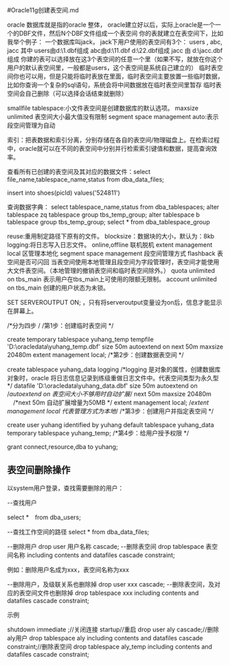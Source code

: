 #Oracle11g创建表空间.md

oracle 数据库就是指的oracle 整体，
oracle建立好以后，实际上oracle是一个一个的DBF文件，然后N个DBF文件组成一个表空间
你的表就建立在表空间下，比如我举个例子：
一个数据库叫jack，
jack下用户使用的表空间有3个： users , abc, jacc
其中
users由d:\1.dbf组成
abc由d:\11.dbf d:\22.dbf组成
jacc 由 d:\jacc.dbf组成
你建的表可以选择放在这3个表空间的任意一个里（如果不写，就放在你这个用户的默认表空间里，一般都是users，这个表空间是系统自己建立的）
临时表空间你也可以用，但是只能将临时表放在里面，临时表空间主要放置一些临时数据，比如你查询一个复杂的sql语句，系统会将中间数据放在临时表空间里暂存
临时表空间会自己删除（可以选择会话结束就删除）

smallfile tablespace:小文件表空间是创建数据库的默认选项。
maxsize unlimited 表空间大小最大值没有限制
segment space management auto:表示段空间管理为自动

索引：把表数据和索引分离，分别存储在各自的表空间/物理磁盘上。在检索过程中，oracle就可以在不同的表空间中分别并行检索索引键值和数据，提高查询效率。

查看所有已创建的表空间及其对应的数据文件：select file_name,tablespace_name,status from dba_data_files;

insert into shoes(picId) values('524811')

查询数据字典：
select tablespace_name,status from dba_tablespaces;
alter tablespace zq tablespace group tbs_temp_group;
alter tablespace b tablespace group tbs_temp_group;
select * from dba_tablespace_group

reuse:重用制定路径下原有的文件。
blocksize：数据块的大小，默认为：8kb
logging:将日志写入日志文件。
online,offline 联机脱机
extent management local 区管理本地化
segment space management 段空间管理方式
flashback 表空间是否可闪回
当表空间使用本地管理且段空间为字段管理时，表空间才能使用大文件表空间。（本地管理的撤销表空间和临时表空间除外。）
quota unlimited on tbs_main 表示用户在tbs_main上可使用的限额无限制。
account unlimited on tbs_main 创建的用户状态为未锁。

SET SERVEROUTPUT ON; ，只有将serveroutput变量设为on后，信息才能显示在屏幕上。

/*分为四步 /
/第1步：创建临时表空间 */

create temporary tablespace yuhang_temp
tempfile 'D:\oracledata\yuhang_temp.dbf'
size 50m 
autoextend on 
next 50m maxsize 20480m 
extent management local; 
/*第2步：创建数据表空间 */

create tablespace yuhang_data 
logging    /*logging 是对象的属性，创建数据库对象时，oracle 将日志信息记录到练级重做日志文件中。代表空间类型为永久型 */
datafile 'D:\oracledata\yuhang_data.dbf'
size 50m 
autoextend on       /*autoextend on    表空间大小不够用时自动扩展*/
next 50m maxsize 20480m    　/*next 50m 自动扩展增量为50MB */
extent management local;       /*extent management local   代表管理方式为本地*/
/*第3步：创建用户并指定表空间 */

create user yuhang identified by yuhang 
default tablespace yuhang_data 
temporary tablespace yuhang_temp; 
/*第4步：给用户授予权限 */

grant connect,resource,dba to yuhang;


## 表空间删除操作

以system用户登录，查找需要删除的用户：

--查找用户

select  *　from dba_users;

--查找工作空间的路径
select * from dba_data_files; 

--删除用户
drop user 用户名称 cascade;
--删除表空间
drop tablespace 表空间名称 including contents and datafiles cascade constraint;

例如：删除用户名成为xxx，表空间名称为xxx

--删除用户，及级联关系也删除掉
drop user xxx cascade;
--删除表空间，及对应的表空间文件也删除掉
drop tablespace xxx including contents and datafiles cascade constraint;


示例

shutdown immediate ;//关闭连接
startup//重启
drop user aly cascade;//删除aly用户
drop tablespace aly including contents and datafiles cascade constraint;//删除表空间
drop tablespace aly_temp including contents and datafiles cascade constraint;
